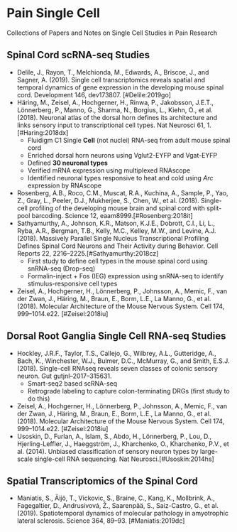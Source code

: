 # Pain Single Cell

Collections of Papers and Notes on Single Cell Studies in Pain Research

## Spinal Cord scRNA-seq Studies

- Delile, J., Rayon, T., Melchionda, M., Edwards, A., Briscoe, J., and Sagner, A. (2019). Single cell transcriptomics reveals spatial and temporal dynamics of gene expression in the developing mouse spinal cord. Development 146, dev173807. [#Delile:2019go]
- Häring, M., Zeisel, A., Hochgerner, H., Rinwa, P., Jakobsson, J.E.T., Lönnerberg, P., Manno, G., Sharma, N., Borgius, L., Kiehn, O., et al. (2018). Neuronal atlas of the dorsal horn defines its architecture and links sensory input to transcriptional cell types. Nat Neurosci 61, 1.[#Haring:2018dx]
  - Fluidigm C1 Single **Cell** (not nuclei) RNA-seq from adult mouse spinal cord
  - Enriched dorsal horn neurons using Vglut2-EYFP and Vgat-EYFP
  - Defined **30 neuronal types**
  - Verified mRNA expression using multiplexed RNAscope
  - Identified neuronal types responsive to heat and cold using _Arc_ expression by RNAscope
- Rosenberg, A.B., Roco, C.M., Muscat, R.A., Kuchina, A., Sample, P., Yao, Z., Gray, L., Peeler, D.J., Mukherjee, S., Chen, W., et al. (2018). Single-cell profiling of the developing mouse brain and spinal cord with split-pool barcoding. Science 12, eaam8999.[#Rosenberg:2018it]
- Sathyamurthy, A., Johnson, K.R., Matson, K.J.E., Dobrott, C.I., Li, L., Ryba, A.R., Bergman, T.B., Kelly, M.C., Kelley, M.W., and Levine, A.J. (2018). Massively Parallel Single Nucleus Transcriptional Profiling Defines Spinal Cord Neurons and Their Activity during Behavior. Cell Reports 22, 2216–2225.[#Sathyamurthy:2018cz]
  - First study to define cell types in the mouse spinal cord using snRNA-seq (Drop-seq)
  - Formalin-inject + Fos (IEG) expression using snRNA-seq to identify stimulus-responsive cell types
- Zeisel, A., Hochgerner, H., Lönnerberg, P., Johnsson, A., Memic, F., van der Zwan, J., Häring, M., Braun, E., Borm, L.E., La Manno, G., et al. (2018). Molecular Architecture of the Mouse Nervous System. Cell 174, 999–1014.e22. [#Zeisel:2018iu]

## Dorsal Root Ganglia Single Cell RNA-seq Studies

- Hockley, J.R.F., Taylor, T.S., Callejo, G., Wilbrey, A.L., Gutteridge, A., Bach, K., Winchester, W.J., Bulmer, D.C., McMurray, G., and Smith, E.S.J. (2018). Single-cell RNAseq reveals seven classes of colonic sensory neuron. Gut gutjnl–2017–315631.
  - Smart-seq2 based scRNA-seq
  - Retrograde labeling to capture colon-terminating DRGs (first study to do this)
- Zeisel, A., Hochgerner, H., Lönnerberg, P., Johnsson, A., Memic, F., van der Zwan, J., Häring, M., Braun, E., Borm, L.E., La Manno, G., et al. (2018). Molecular Architecture of the Mouse Nervous System. Cell 174, 999–1014.e22. [#Zeisel:2018iu]
- Usoskin, D., Furlan, A., Islam, S., Abdo, H., Lönnerberg, P., Lou, D., Hjerling-Leffler, J., Haeggström, J., Kharchenko, O., Kharchenko, P.V., et al. (2014). Unbiased classification of sensory neuron types by large-scale single-cell RNA sequencing. Nat Neurosci.[#Usoskin:2014hs]

## Spatial Transcriptomics of the Spinal Cord

- Maniatis, S., Äijö, T., Vickovic, S., Braine, C., Kang, K., Mollbrink, A., Fagegaltier, D., Andrusivová, Ž., Saarenpää, S., Saiz-Castro, G., et al. (2019). Spatiotemporal dynamics of molecular pathology in amyotrophic lateral sclerosis. Science 364, 89–93. [#Maniatis:2019dc]
